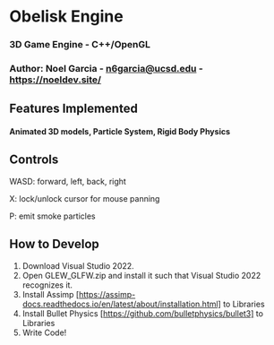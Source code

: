 # Obelisk Engine

### 3D Game Engine - C++/OpenGL

### Author: Noel Garcia - n6garcia@ucsd.edu - https://noeldev.site/

## Features Implemented 
#### Animated 3D models, Particle System, Rigid Body Physics

## Controls
WASD: forward, left, back, right

X: lock/unlock cursor for mouse panning

P: emit smoke particles

## How to Develop
1. Download Visual Studio 2022.
2. Open GLEW_GLFW.zip and install it such that Visual Studio 2022 recognizes it.
3. Install Assimp [https://assimp-docs.readthedocs.io/en/latest/about/installation.html] to Libraries
4. Install Bullet Physics [https://github.com/bulletphysics/bullet3] to Libraries
4. Write Code!
